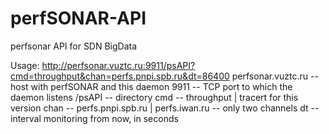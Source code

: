 perfSONAR-API
=============
perfsonar API for SDN BigData

Usage: http://perfsonar.vuztc.ru:9911/psAPI?cmd=throughput&chan=perfs.pnpi.spb.ru&dt=86400
perfsonar.vuztc.ru -- host with perfSONAR and this daemon
9911 -- TCP port to which the daemon listens
/psAPI -- directory
cmd -- throughput | tracert for this version
chan -- perfs.pnpi.spb.ru | perfs.iwan.ru -- only two channels
dt -- interval monitoring from now, in seconds
